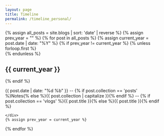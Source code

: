 ```yaml
---
layout: page
title: Timeline
permalink: /timeline_personal/
---
```



<div class="timeline">
  {% assign all_posts = site.blogs | sort: 'date' | reverse %}
  {% assign prev_year = "" %}
  {% for post in all_posts %}
    {% assign current_year = post.date | date: "%Y" %}
    {% if prev_year != current_year %}
      {% unless forloop.first %}
        </div><!-- Close previous year's timeline -->
      {% endunless %}
      <div class="timeline-year">
        <h2>{{ current_year }}</h2> <!-- Show the year -->
    {% endif %}
    <div class="timeline-node">
      <p>{{ post.date | date: "%d %b" }} -- {% if post.collection == 'posts' %}Notes{% else %}{{ post.collection | capitalize }}{% endif %} -- {% if post.collection == 'vlogs' %}{{ post.title }}{% else %}<a style="text-decoration:none;" href="{{ post.url }}">{{ post.title }}</a>{% endif %}</p> <!-- Show day first, then month -->

    </div>
    {% assign prev_year = current_year %}
  {% endfor %}
  </div> <!-- Close last year's timeline -->
</div>



        